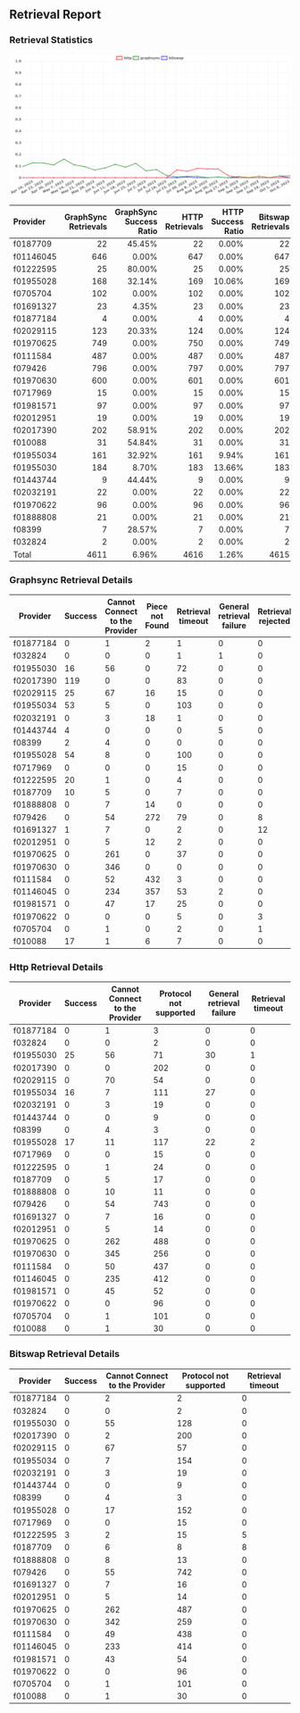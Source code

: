 ## Retrieval Report
### Retrieval Statistics
<img src="https://raw.githubusercontent.com/data-preservation-programs/filplus-checker-assets/main/filecoin-project/filecoin-plus-large-datasets/issues/1533/1697289820916.png"/>

| Provider  | GraphSync Retrievals | GraphSync Success Ratio | HTTP Retrievals | HTTP Success Ratio | Bitswap Retrievals | Bitswap Success Ratio |
| :-------- | -------------------: | ----------------------: | --------------: | -----------------: | -----------------: | --------------------: |
| f0187709  |                   22 |                  45.45% |              22 |              0.00% |                 22 |                 0.00% |
| f01146045 |                  646 |                   0.00% |             647 |              0.00% |                647 |                 0.00% |
| f01222595 |                   25 |                  80.00% |              25 |              0.00% |                 25 |                12.00% |
| f01955028 |                  168 |                  32.14% |             169 |             10.06% |                169 |                 0.00% |
| f0705704  |                  102 |                   0.00% |             102 |              0.00% |                102 |                 0.00% |
| f01691327 |                   23 |                   4.35% |              23 |              0.00% |                 23 |                 0.00% |
| f01877184 |                    4 |                   0.00% |               4 |              0.00% |                  4 |                 0.00% |
| f02029115 |                  123 |                  20.33% |             124 |              0.00% |                124 |                 0.00% |
| f01970625 |                  749 |                   0.00% |             750 |              0.00% |                749 |                 0.00% |
| f0111584  |                  487 |                   0.00% |             487 |              0.00% |                487 |                 0.00% |
| f079426   |                  796 |                   0.00% |             797 |              0.00% |                797 |                 0.00% |
| f01970630 |                  600 |                   0.00% |             601 |              0.00% |                601 |                 0.00% |
| f0717969  |                   15 |                   0.00% |              15 |              0.00% |                 15 |                 0.00% |
| f01981571 |                   97 |                   0.00% |              97 |              0.00% |                 97 |                 0.00% |
| f02012951 |                   19 |                   0.00% |              19 |              0.00% |                 19 |                 0.00% |
| f02017390 |                  202 |                  58.91% |             202 |              0.00% |                202 |                 0.00% |
| f010088   |                   31 |                  54.84% |              31 |              0.00% |                 31 |                 0.00% |
| f01955034 |                  161 |                  32.92% |             161 |              9.94% |                161 |                 0.00% |
| f01955030 |                  184 |                   8.70% |             183 |             13.66% |                183 |                 0.00% |
| f01443744 |                    9 |                  44.44% |               9 |              0.00% |                  9 |                 0.00% |
| f02032191 |                   22 |                   0.00% |              22 |              0.00% |                 22 |                 0.00% |
| f01970622 |                   96 |                   0.00% |              96 |              0.00% |                 96 |                 0.00% |
| f01888808 |                   21 |                   0.00% |              21 |              0.00% |                 21 |                 0.00% |
| f08399    |                    7 |                  28.57% |               7 |              0.00% |                  7 |                 0.00% |
| f032824   |                    2 |                   0.00% |               2 |              0.00% |                  2 |                 0.00% |
| Total     |                 4611 |                   6.96% |            4616 |              1.26% |               4615 |                 0.07% |

### Graphsync Retrieval Details
| Provider  | Success | Cannot Connect to the Provider | Piece not Found | Retrieval timeout | General retrieval failure | Retrieval rejected | Unconfirmed block transfer | Provider not online | Retrieval not free | Retrieval throttled |
| --------- | ------- | ------------------------------ | --------------- | ----------------- | ------------------------- | ------------------ | -------------------------- | ------------------- | ------------------ | ------------------- |
| f01877184 | 0       | 1                              | 2               | 1                 | 0                         | 0                  | 0                          | 0                   | 0                  | 0                   |
| f032824   | 0       | 0                              | 0               | 1                 | 1                         | 0                  | 0                          | 0                   | 0                  | 0                   |
| f01955030 | 16      | 56                             | 0               | 72                | 0                         | 0                  | 0                          | 40                  | 0                  | 0                   |
| f02017390 | 119     | 0                              | 0               | 83                | 0                         | 0                  | 0                          | 0                   | 0                  | 0                   |
| f02029115 | 25      | 67                             | 16              | 15                | 0                         | 0                  | 0                          | 0                   | 0                  | 0                   |
| f01955034 | 53      | 5                              | 0               | 103               | 0                         | 0                  | 0                          | 0                   | 0                  | 0                   |
| f02032191 | 0       | 3                              | 18              | 1                 | 0                         | 0                  | 0                          | 0                   | 0                  | 0                   |
| f01443744 | 4       | 0                              | 0               | 0                 | 5                         | 0                  | 0                          | 0                   | 0                  | 0                   |
| f08399    | 2       | 4                              | 0               | 0                 | 0                         | 0                  | 0                          | 0                   | 0                  | 1                   |
| f01955028 | 54      | 8                              | 0               | 100               | 0                         | 0                  | 6                          | 0                   | 0                  | 0                   |
| f0717969  | 0       | 0                              | 0               | 15                | 0                         | 0                  | 0                          | 0                   | 0                  | 0                   |
| f01222595 | 20      | 1                              | 0               | 4                 | 0                         | 0                  | 0                          | 0                   | 0                  | 0                   |
| f0187709  | 10      | 5                              | 0               | 7                 | 0                         | 0                  | 0                          | 0                   | 0                  | 0                   |
| f01888808 | 0       | 7                              | 14              | 0                 | 0                         | 0                  | 0                          | 0                   | 0                  | 0                   |
| f079426   | 0       | 54                             | 272             | 79                | 0                         | 8                  | 0                          | 0                   | 383                | 0                   |
| f01691327 | 1       | 7                              | 0               | 2                 | 0                         | 12                 | 1                          | 0                   | 0                  | 0                   |
| f02012951 | 0       | 5                              | 12              | 2                 | 0                         | 0                  | 0                          | 0                   | 0                  | 0                   |
| f01970625 | 0       | 261                            | 0               | 37                | 0                         | 0                  | 0                          | 451                 | 0                  | 0                   |
| f01970630 | 0       | 346                            | 0               | 0                 | 0                         | 0                  | 0                          | 254                 | 0                  | 0                   |
| f0111584  | 0       | 52                             | 432             | 3                 | 0                         | 0                  | 0                          | 0                   | 0                  | 0                   |
| f01146045 | 0       | 234                            | 357             | 53                | 2                         | 0                  | 0                          | 0                   | 0                  | 0                   |
| f01981571 | 0       | 47                             | 17              | 25                | 0                         | 0                  | 8                          | 0                   | 0                  | 0                   |
| f01970622 | 0       | 0                              | 0               | 5                 | 0                         | 3                  | 6                          | 82                  | 0                  | 0                   |
| f0705704  | 0       | 1                              | 0               | 2                 | 0                         | 1                  | 9                          | 48                  | 41                 | 0                   |
| f010088   | 17      | 1                              | 6               | 7                 | 0                         | 0                  | 0                          | 0                   | 0                  | 0                   |

### Http Retrieval Details
| Provider  | Success | Cannot Connect to the Provider | Protocol not supported | General retrieval failure | Retrieval timeout |
| --------- | ------- | ------------------------------ | ---------------------- | ------------------------- | ----------------- |
| f01877184 | 0       | 1                              | 3                      | 0                         | 0                 |
| f032824   | 0       | 0                              | 2                      | 0                         | 0                 |
| f01955030 | 25      | 56                             | 71                     | 30                        | 1                 |
| f02017390 | 0       | 0                              | 202                    | 0                         | 0                 |
| f02029115 | 0       | 70                             | 54                     | 0                         | 0                 |
| f01955034 | 16      | 7                              | 111                    | 27                        | 0                 |
| f02032191 | 0       | 3                              | 19                     | 0                         | 0                 |
| f01443744 | 0       | 0                              | 9                      | 0                         | 0                 |
| f08399    | 0       | 4                              | 3                      | 0                         | 0                 |
| f01955028 | 17      | 11                             | 117                    | 22                        | 2                 |
| f0717969  | 0       | 0                              | 15                     | 0                         | 0                 |
| f01222595 | 0       | 1                              | 24                     | 0                         | 0                 |
| f0187709  | 0       | 5                              | 17                     | 0                         | 0                 |
| f01888808 | 0       | 10                             | 11                     | 0                         | 0                 |
| f079426   | 0       | 54                             | 743                    | 0                         | 0                 |
| f01691327 | 0       | 7                              | 16                     | 0                         | 0                 |
| f02012951 | 0       | 5                              | 14                     | 0                         | 0                 |
| f01970625 | 0       | 262                            | 488                    | 0                         | 0                 |
| f01970630 | 0       | 345                            | 256                    | 0                         | 0                 |
| f0111584  | 0       | 50                             | 437                    | 0                         | 0                 |
| f01146045 | 0       | 235                            | 412                    | 0                         | 0                 |
| f01981571 | 0       | 45                             | 52                     | 0                         | 0                 |
| f01970622 | 0       | 0                              | 96                     | 0                         | 0                 |
| f0705704  | 0       | 1                              | 101                    | 0                         | 0                 |
| f010088   | 0       | 1                              | 30                     | 0                         | 0                 |

### Bitswap Retrieval Details
| Provider  | Success | Cannot Connect to the Provider | Protocol not supported | Retrieval timeout |
| --------- | ------- | ------------------------------ | ---------------------- | ----------------- |
| f01877184 | 0       | 2                              | 2                      | 0                 |
| f032824   | 0       | 0                              | 2                      | 0                 |
| f01955030 | 0       | 55                             | 128                    | 0                 |
| f02017390 | 0       | 2                              | 200                    | 0                 |
| f02029115 | 0       | 67                             | 57                     | 0                 |
| f01955034 | 0       | 7                              | 154                    | 0                 |
| f02032191 | 0       | 3                              | 19                     | 0                 |
| f01443744 | 0       | 0                              | 9                      | 0                 |
| f08399    | 0       | 4                              | 3                      | 0                 |
| f01955028 | 0       | 17                             | 152                    | 0                 |
| f0717969  | 0       | 0                              | 15                     | 0                 |
| f01222595 | 3       | 2                              | 15                     | 5                 |
| f0187709  | 0       | 6                              | 8                      | 8                 |
| f01888808 | 0       | 8                              | 13                     | 0                 |
| f079426   | 0       | 55                             | 742                    | 0                 |
| f01691327 | 0       | 7                              | 16                     | 0                 |
| f02012951 | 0       | 5                              | 14                     | 0                 |
| f01970625 | 0       | 262                            | 487                    | 0                 |
| f01970630 | 0       | 342                            | 259                    | 0                 |
| f0111584  | 0       | 49                             | 438                    | 0                 |
| f01146045 | 0       | 233                            | 414                    | 0                 |
| f01981571 | 0       | 43                             | 54                     | 0                 |
| f01970622 | 0       | 0                              | 96                     | 0                 |
| f0705704  | 0       | 1                              | 101                    | 0                 |
| f010088   | 0       | 1                              | 30                     | 0                 |
